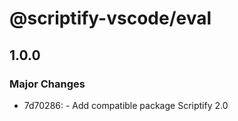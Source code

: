 # @scriptify-vscode/eval

## 1.0.0

### Major Changes

- 7d70286: - Add compatible package Scriptify 2.0
